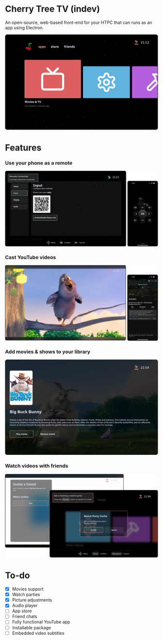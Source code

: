 # Cherry Tree TV (indev)

An open-source, web-based front-end for your HTPC that can runs as an app using Electron.

<img src=resources/static/assets/img/readme-home-menu.png alt="Running instance of Cherry Tree">

# Features

### Use your phone as a remote

<img src=resources/static/assets/img/readme-phone-link.png alt="Phone Link example">

### Cast YouTube videos

<img src=resources/static/assets/img/readme-casting.png alt="YouTube casting example">

### Add movies & shows to your library

<img src=resources/static/assets/img/readme-movies.png alt="Movies list example">

### Watch videos with friends

<img src=resources/static/assets/img/readme-watch-party.png alt="Watch Party example">

# To-do

- [x] Movies support
- [x] Watch parties
- [x] Picture adjustments
- [x] Audio player
- [ ] App store
- [ ] Friend chats
- [ ] Fully functional YouTube app
- [ ] Installable package
- [ ] Embedded video subtitles
